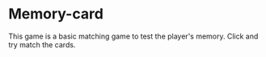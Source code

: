 # Memory-card
This game is a basic matching game to test the player's memory.
Click and try match the cards.
